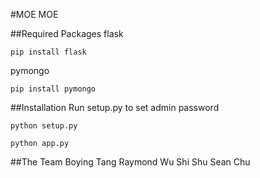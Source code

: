 #MOE
MOE

##Required Packages
flask
```
pip install flask
```
pymongo
```
pip install pymongo
```

##Installation
Run setup.py to set admin password

```
python setup.py
```


```
python app.py
```
##The Team
Boying Tang
Raymond Wu
Shi Shu
Sean Chu